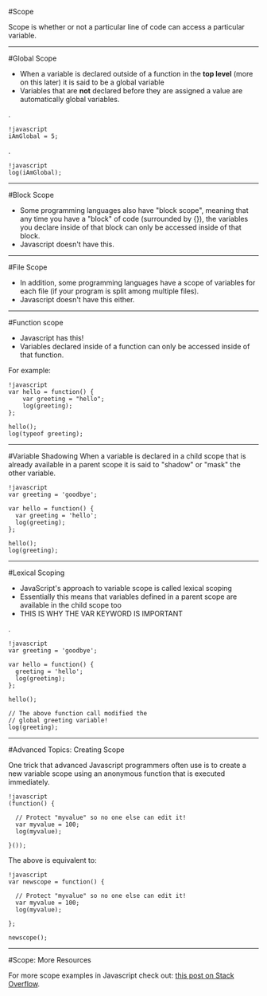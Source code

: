 #Scope

Scope is whether or not a particular line of code can access a particular variable.

---
#Global Scope
- When a variable is declared outside of a function in the **top level** (more on this later) it is said to be a global variable
- Variables that are **not** declared before they are assigned a value are automatically global variables.

.

    !javascript
    iAmGlobal = 5;

.

    !javascript
    log(iAmGlobal);

---
#Block Scope
- Some programming languages also have "block scope", meaning that any time you have a "block" of code (surrounded by {}), the variables you declare inside of that block can only be accessed inside of that block.
- Javascript doesn't have this.

---
#File Scope
- In addition, some programming languages have a scope of variables for each file (if your program is split among multiple files).
- Javascript doesn't have this either.

---
#Function scope
- Javascript has this!
- Variables declared inside of a function can only be accessed inside of that function.

For example:
 
    !javascript
    var hello = function() {
        var greeting = "hello";
        log(greeting);
    };

    hello();
    log(typeof greeting);

---
#Variable Shadowing
When a variable is declared in a child scope that is already available in a parent scope it is said to "shadow" or "mask" the other variable.

    !javascript
    var greeting = 'goodbye';

    var hello = function() {
      var greeting = 'hello';
      log(greeting);
    };

    hello();
    log(greeting);

---
#Lexical Scoping
- JavaScript's approach to variable scope is called lexical scoping
- Essentially this means that variables defined in a parent scope are available in the child scope too
- THIS IS WHY THE VAR KEYWORD IS IMPORTANT

.

    !javascript
    var greeting = 'goodbye';

    var hello = function() {
      greeting = 'hello';
      log(greeting);
    };

    hello();

    // The above function call modified the 
    // global greeting variable!
    log(greeting);

---
#Advanced Topics: Creating Scope

One trick that advanced Javascript programmers often use is to create a new variable scope using an anonymous function that is executed immediately.

    !javascript
    (function() {

      // Protect "myvalue" so no one else can edit it!
      var myvalue = 100;
      log(myvalue);

    }());

The above is equivalent to:

    !javascript
    var newscope = function() {

      // Protect "myvalue" so no one else can edit it!
      var myvalue = 100;
      log(myvalue);

    };

    newscope();

---
#Scope: More Resources

For more scope examples in Javascript check out: [this post on Stack Overflow](http://stackoverflow.com/questions/500431/javascript-variable-scope).

